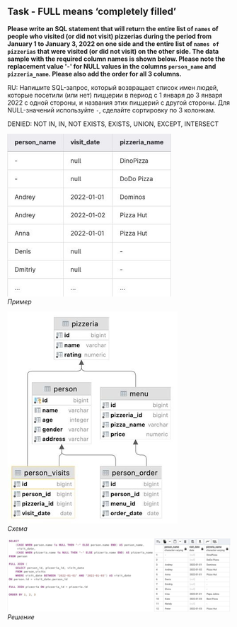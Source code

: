 ## Task - FULL means ‘completely filled’

**Please write an SQL statement that will return the entire list of `names` of people who visited (or did not visit) pizzerias during the period from January 1 to January 3, 2022 on one side and the entire list of `names of pizzerias` that were visited (or did not visit) on the other side. The data sample with the required column names is shown below. Please note the replacement value '-' for NULL values in the columns `person_name` and `pizzeria_name`. Please also add the order for all 3 columns.**

RU: Напишите SQL-запрос, который возвращает список имен людей, которые посетили (или нет) пиццерии в период с 1 января до 3 января 2022 с одной стороны, и названия этих пиццерий с другой стороны. Для NULL-значений используйте `-`, сделайте сортировку по 3 колонкам.

DENIED: NOT IN, IN, NOT EXISTS, EXISTS, UNION, EXCEPT, INTERSECT

![Screenshot](../screenshots/ex_ex02.jpg "Пример")\
*Пример*

![Screenshot](../screenshots/scheme.jpg "Схема")\
*Схема*

![Screenshot](../screenshots/ex02.jpg "Решение")\
*Решение*